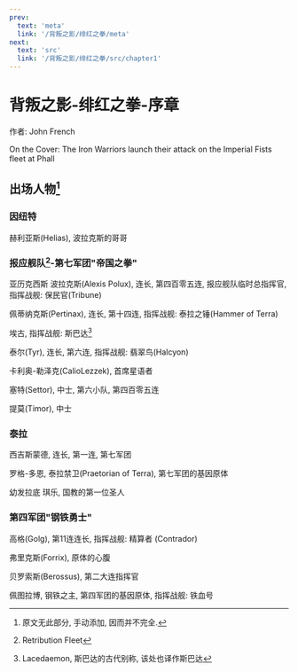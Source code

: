 ```yaml
---
prev:
  text: 'meta'
  link: '/背叛之影/绯红之拳/meta'
next:
  text: 'src'
  link: '/背叛之影/绯红之拳/src/chapter1'
---
```


# 背叛之影-绯红之拳-序章

作者: John French

On the Cover: The Iron Warriors launch their attack on the Imperial Fists fleet at Phall

## 出场人物[^1]

### 因纽特

赫利亚斯(Helias), 波拉克斯的哥哥

### 报应舰队[^2]-第七军团"帝国之拳"

亚历克西斯 波拉克斯(Alexis Polux), 连长, 第四百零五连, 报应舰队临时总指挥官, 指挥战舰: 保民官(Tribune)

佩蒂纳克斯(Pertinax), 连长, 第十四连, 指挥战舰: 泰拉之锤(Hammer of Terra)

埃古, 指挥战舰: 斯巴达[^3]

泰尔(Tyr), 连长, 第六连, 指挥战舰: 翡翠鸟(Halcyon)

卡利奥-勒泽克(CalioLezzek), 首席星语者

塞特(Settor), 中士, 第六小队, 第四百零五连

提莫(Timor), 中士

### 泰拉

西吉斯蒙德, 连长, 第一连, 第七军团

罗格-多恩, 泰拉禁卫(Praetorian of Terra), 第七军团的基因原体

幼发拉底 琪乐, 国教的第一位圣人

### 第四军团"钢铁勇士"

高格(Golg), 第11连连长, 指挥战舰: 精算者 (Contrador)

弗里克斯(Forrix), 原体的心腹

贝罗索斯(Berossus), 第二大连指挥官

佩图拉博, 钢铁之主, 第四军团的基因原体, 指挥战舰: 铁血号

[^1]: 原文无此部分, 手动添加, 因而并不完全.

[^2]: Retribution Fleet

[^3]: Lacedaemon, 斯巴达的古代别称, 该处也译作斯巴达
